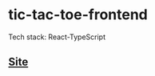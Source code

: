 # tic-tac-toe-frontend
Tech stack: React-TypeScript 

## [Site](https://loqumi-tic-tac-toe.web.app/)
